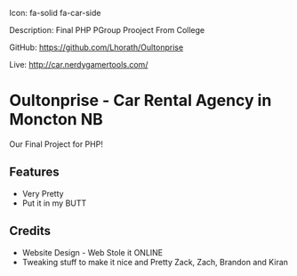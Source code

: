 Icon: fa-solid fa-car-side

Description: Final PHP PGroup Prooject From College

GitHub: https://github.com/Lhorath/Oultonprise

Live: http://car.nerdygamertools.com/

Oultonprise - Car Rental Agency in Moncton NB
=============
Our Final Project for PHP!


Features
-----------

* Very Pretty
* Put it in my BUTT


Credits
-------
* Website Design - Web Stole it ONLINE
* Tweaking stuff to make it nice and Pretty Zack, Zach, Brandon and Kiran

